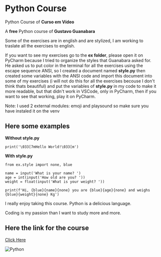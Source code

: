 # Python Course
 Python Course of **Curso em Vídeo**
 
 A **free** Python course of **Gustavo Guanabara**
 
 Some of the exercises are in english and are stylized, I am working to traslate all the exercises to english.
 
 If you want to see my exercises go to the **ex folder**, please open it on PyCharm because I tried to organize the styles that Guanabara asked for. He asked us to put color in the terminal for all the exercises using the escape sequence ANSI, so I created a document named **style.py** then created some variables with the ANSI code and import this document into some of my exercises (i will not do this for all the exercises becouse I don't think thats beautiful) and put the variables of **style.py** in my code to make it more readable, but that didn't work in VSCode, only in PyCharm, then if you want to see that working, play it on PyCharm.
 
 Note: I used 2 external modules: emoji and playsound so make sure you have instaled it on the venv
 
 ## Here some examples
 
 **Without style.py**
 
`print('\033[7mHello World!\033[m')`
 
 **With style.py**
 ```
 from ex.style import none, blue

name = input('What is your name? ')
age = int(input('How old are you? '))
weight = float(input('What is your weight? '))

print(f'Hi, {blue}{name}{none} you are {blue}{age}{none} and weighs {blue}{weight}{none} Kg')
```
 
 I really enjoy taking this course. Python is a delicious language.
 
 Coding is my passion than I want to study more and more.
 
 ## Here the link for the course
 
 [Click Here](https://www.youtube.com/playlist?list=PLHz_AreHm4dlKP6QQCekuIPky1CiwmdI6)
 
 ![Python](https://camo.githubusercontent.com/888e388801f947dec7c3d843942c277af25fe2b1aed1821542c4e711f210312a/68747470733a2f2f75706c6f61642e77696b696d656469612e6f72672f77696b6970656469612f636f6d6d6f6e732f7468756d622f632f63332f507974686f6e2d6c6f676f2d6e6f746578742e7376672f37363870782d507974686f6e2d6c6f676f2d6e6f746578742e7376672e706e67)
